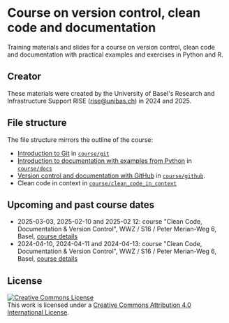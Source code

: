 # Course on version control, clean code and documentation

Training materials and slides for a course on version control, clean code and documentation with practical examples and exercises in Python and R.

## Creator

These materials were created by the University of Basel's Research and Infrastructure Support RISE (rise@unibas.ch) in 2024 and 2025. 

## File structure

The file structure mirrors the outline of the course:
- [Introduction to Git](git/git) in [`course/git`](https://github.com/RISE-UNIBAS/clean-code/tree/main/course/git)
- [Introduction to documentation with examples from Python](docs/docs) in [`course/docs`](https://github.com/RISE-UNIBAS/clean-code/tree/main/course/docs)
- [Version control and documentation with GitHub](github/README.md) in [`course/github`](https://github.com/RISE-UNIBAS/clean-code/tree/main/course/github).
- Clean code in context in [`course/clean_code_in_context`](https://github.com/RISE-UNIBAS/clean-code/tree/main/course/clean_code_in_context)

## Upcoming and past course dates

- 2025-03-03, 2025-02-10 and 2025-02 12: course "Clean Code, Documentation & Version Control", WWZ / S16 / Peter Merian-Weg 6, Basel, [course details](https://vorlesungsverzeichnis.unibas.ch/en/course-directory?id=291288) 
- 2024-04-10, 2024-04-11 and 2024-04-13: course "Clean Code, Documentation & Version Control", WWZ / S16 / Peter Merian-Weg 6, Basel, [course details](https://vorlesungsverzeichnis.unibas.ch/en/home?id=283937)

## License

<a rel="license" href="http://creativecommons.org/licenses/by/4.0/"><img alt="Creative Commons License" style="border-width:0" src="https://i.creativecommons.org/l/by/4.0/88x31.png" /></a><br />This work is licensed under a <a rel="license" href="http://creativecommons.org/licenses/by/4.0/">Creative Commons Attribution 4.0 International License</a>.

